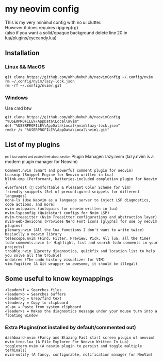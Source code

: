 # my neovim config
This is my very minimul config with no ui clutter.\
However it does requires ripgrep(rg) \
(also if you want a solid/opaque background delete line 20 in lua/plugins/eyecandy.lua)

## Installation
### Linux && MacOS
```
git clone https://github.com/uhhuhuhuhuh/neovimConfig ~/.config/nvim
rm ~/.config/nvim/lazy-lock.json
rm -rf ~/.config/nvim/.git
```
### Windows
Use cmd btw
```
git clone https://github.com/uhhuhuhuhuh/neovimConfig "%USERPROFILE%\AppData\Local\nvim"
del "%USERPROFILE%\AppData\Local\nvim\lazy-lock.json"
rmdir /s "%USERPROFILE%\AppData\Local\nvim\.git"
```

## List of my plugins
<sub><sup>pst I just copied and pasted their about section</sub></sup>
Plugin Manager:
lazy.nvim (lazy.nvim is a modern plugin manager for Neovim)
```
Comment.nvim (Smart and powerful comment plugin for neovim)
Luasnip (Snippet Engine for Neovim written in Lua)
blink.cmp (Performant, batteries-included completion plugin for Neovim )
everforest (🌲 Comfortable & Pleasant Color Scheme for Vim)
friendly-snippets (Set of preconfigured snippets for different languages)
none-ls (Use Neovim as a language server to inject LSP diagnostics, code actions, and more)
nvim-autopairs (autopairs for neovim written in lua)
nvim-lspconfig (Quickstart configs for Nvim LSP)
nvim-treesitter (Nvim Treesitter configurations and abstraction layer)
nvim-web-devicons (Provides Nerd Font icons [glyphs] for use by neovim plugins)
plenary.nvim (All the lua functions I don't want to write twice) basiaclly a neovim library
telescope.nvim (Find, Filter, Preview, Pick. All lua, all the time)
todo-comments.nvim (✅ Highlight, list and search todo comments in your projects)
trouble.nvim (🚦pretty diagnostics, quickfix and location list to help you solve all the trouble)
undotree (The undo history visualizer for VIM)
vim-fugitive (A Git wrapper so awesome, it should be illegal)
```
## Some useful to know keymappings
```
<leader>f = Searches files
<leader>b = Searches buffers
<leader>g = Grep/find text
<leader>y = Copy to clipboard
<C-p> = Paste from system clipboard
<leader>s = Makes the diagnostics message under your mouse turn into a floating window
```
### Extra Plugins(not installed by default/commented out)
```
dashboard-nvim (Fancy and Blazing Fast start screen plugin of neovim)
nvim-tree.lua (A File Explorer For Neovim Written In Lua)
toggleterm.nvim (A neovim plugin to persist and toggle multiple terminals)
nvim-notify (A fancy, configurable, notification manager for NeoVim)
```
